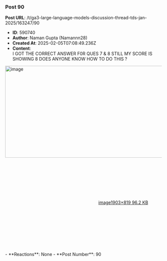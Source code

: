 ### Post 90
**Post URL**: /t/ga3-large-language-models-discussion-thread-tds-jan-2025/163247/90
- **ID**: 590740
- **Author**: Naman Gupta (Namannn28)
- **Created At**: 2025-02-05T07:08:49.236Z
- **Content**:  
  I GOT THE CORRECT ANSWER F0R QUES 7 &amp; 8 STILL MY SCORE IS SHOWING 8 DOES ANYONE KNOW HOW TO DO THIS ?<br>
<div class="lightbox-wrapper"><a class="lightbox" href="https://europe1.discourse-cdn.com/flex013/uploads/iitm/original/3X/7/4/74e3d955c0092ec1d309185d71f086931815db2c.png" data-download-href="/uploads/short-url/gG3y8ZNq5GD6Yd0WBXZIqAYmwYk.png?dl=1" title="image" rel="noopener nofollow ugc"><img src="https://europe1.discourse-cdn.com/flex013/uploads/iitm/optimized/3X/7/4/74e3d955c0092ec1d309185d71f086931815db2c_2_690x296.png" alt="image" data-base62-sha1="gG3y8ZNq5GD6Yd0WBXZIqAYmwYk" width="690" height="296" srcset="https://europe1.discourse-cdn.com/flex013/uploads/iitm/optimized/3X/7/4/74e3d955c0092ec1d309185d71f086931815db2c_2_690x296.png, https://europe1.discourse-cdn.com/flex013/uploads/iitm/optimized/3X/7/4/74e3d955c0092ec1d309185d71f086931815db2c_2_1035x444.png 1.5x, https://europe1.discourse-cdn.com/flex013/uploads/iitm/optimized/3X/7/4/74e3d955c0092ec1d309185d71f086931815db2c_2_1380x592.png 2x" data-dominant-color="293035"><div class="meta"><svg class="fa d-icon d-icon-far-image svg-icon" aria-hidden="true"><use href="#far-image"></use></svg><span class="filename">image</span><span class="informations">1903×819 96.2 KB</span><svg class="fa d-icon d-icon-discourse-expand svg-icon" aria-hidden="true"><use href="#discourse-expand"></use></svg></div></a></div>
- **Reactions**: None
- **Post Number**: 90

